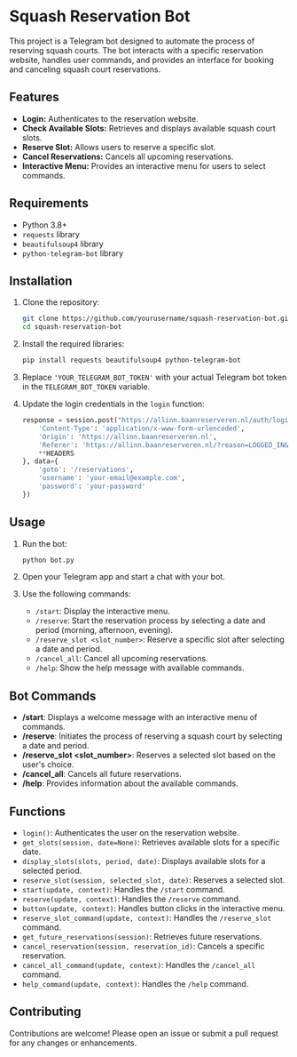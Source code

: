 # Squash Reservation Bot

This project is a Telegram bot designed to automate the process of reserving squash courts. The bot interacts with a specific reservation website, handles user commands, and provides an interface for booking and canceling squash court reservations.

## Features

- **Login:** Authenticates to the reservation website.
- **Check Available Slots:** Retrieves and displays available squash court slots.
- **Reserve Slot:** Allows users to reserve a specific slot.
- **Cancel Reservations:** Cancels all upcoming reservations.
- **Interactive Menu:** Provides an interactive menu for users to select commands.

## Requirements

- Python 3.8+
- `requests` library
- `beautifulsoup4` library
- `python-telegram-bot` library

## Installation

1. Clone the repository:
    ```sh
    git clone https://github.com/yourusername/squash-reservation-bot.git
    cd squash-reservation-bot
    ```

2. Install the required libraries:
    ```sh
    pip install requests beautifulsoup4 python-telegram-bot
    ```

3. Replace `'YOUR_TELEGRAM_BOT_TOKEN'` with your actual Telegram bot token in the `TELEGRAM_BOT_TOKEN` variable.

4. Update the login credentials in the `login` function:
    ```python
    response = session.post("https://allinn.baanreserveren.nl/auth/login", headers={
        'Content-Type': 'application/x-www-form-urlencoded',
        'Origin': 'https://allinn.baanreserveren.nl',
        'Referer': 'https://allinn.baanreserveren.nl/?reason=LOGGED_IN&goto=%2Freservations',
        **HEADERS
    }, data={
        'goto': '/reservations',
        'username': 'your-email@example.com',
        'password': 'your-password'
    })
    ```

## Usage

1. Run the bot:
    ```sh
    python bot.py
    ```

2. Open your Telegram app and start a chat with your bot.

3. Use the following commands:
    - `/start`: Display the interactive menu.
    - `/reserve`: Start the reservation process by selecting a date and period (morning, afternoon, evening).
    - `/reserve_slot <slot_number>`: Reserve a specific slot after selecting a date and period.
    - `/cancel_all`: Cancel all upcoming reservations.
    - `/help`: Show the help message with available commands.

## Bot Commands

- **/start**: Displays a welcome message with an interactive menu of commands.
- **/reserve**: Initiates the process of reserving a squash court by selecting a date and period.
- **/reserve_slot <slot_number>**: Reserves a selected slot based on the user's choice.
- **/cancel_all**: Cancels all future reservations.
- **/help**: Provides information about the available commands.

## Functions

- `login()`: Authenticates the user on the reservation website.
- `get_slots(session, date=None)`: Retrieves available slots for a specific date.
- `display_slots(slots, period, date)`: Displays available slots for a selected period.
- `reserve_slot(session, selected_slot, date)`: Reserves a selected slot.
- `start(update, context)`: Handles the `/start` command.
- `reserve(update, context)`: Handles the `/reserve` command.
- `button(update, context)`: Handles button clicks in the interactive menu.
- `reserve_slot_command(update, context)`: Handles the `/reserve_slot` command.
- `get_future_reservations(session)`: Retrieves future reservations.
- `cancel_reservation(session, reservation_id)`: Cancels a specific reservation.
- `cancel_all_command(update, context)`: Handles the `/cancel_all` command.
- `help_command(update, context)`: Handles the `/help` command.

## Contributing

Contributions are welcome! Please open an issue or submit a pull request for any changes or enhancements.

